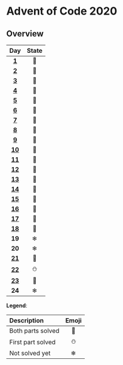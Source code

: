 # Advent of Code 2020
## Overview
| Day | State |
|:---:|:---:|
| **[1](src/main/src/mineiwik.AoC_2020/Day01.java)**  | 🌟 |
| **[2](src/main/src/mineiwik.AoC_2020/Day02.java)**  | 🌟 |
| **[3](src/main/src/mineiwik.AoC_2020/Day03.java)**  | 🌟 |
| **[4](src/main/src/mineiwik.AoC_2020/Day04.java)**  | 🌟 |
| **[5](src/main/src/mineiwik.AoC_2020/Day05.java)**  | 🌟 |
| **[6](src/main/src/mineiwik.AoC_2020/Day06.java)**  | 🌟 |
| **[7](src/main/src/mineiwik.AoC_2020/Day07.java)**  | 🌟 |
| **[8](src/main/src/mineiwik.AoC_2020/Day08.java)**  | 🌟 |
| **[9](src/main/src/mineiwik.AoC_2020/Day09.java)**  | 🌟 |
| **[10](src/main/src/mineiwik.AoC_2020/Day10.java)**  | 🌟 |
| **[11](src/main/src/mineiwik.AoC_2020/Day11.java)**  | 🌟 |
| **[12](src/main/src/mineiwik.AoC_2020/Day12.java)**  | 🌟 |
| **[13](src/main/src/mineiwik.AoC_2020/Day13.java)**  | 🌟 |
| **[14](src/main/src/mineiwik.AoC_2020/Day14.java)**  | 🌟 |
| **[15](src/main/src/mineiwik.AoC_2020/Day15.java)**  | 🌟 |
| **[16](src/main/src/mineiwik.AoC_2020/Day16.java)**  | 🌟 |
| **[17](src/main/src/mineiwik.AoC_2020/Day17.java)**  | 🌟 |
| **[18](src/main/src/mineiwik.AoC_2020/Day18.java)**  | 🌟 |
| **19**  | ❄ |
| **20**  | ❄ |
| **[21](src/main/src/mineiwik.AoC_2020/Day21.java)**  | 🌟 |
| **[22](src/main/src/mineiwik.AoC_2020/Day22.java)**  | ⛄ |
| **[23](src/main/src/mineiwik.AoC_2020/Day23.java)**  | 🌟 |
| **24**  | ❄ |

**Legend**:

| Description | Emoji |
|:---|:---:|
| Both parts solved | 🌟 |
| First part solved | ⛄ |
|   Not solved yet  | ❄ |
